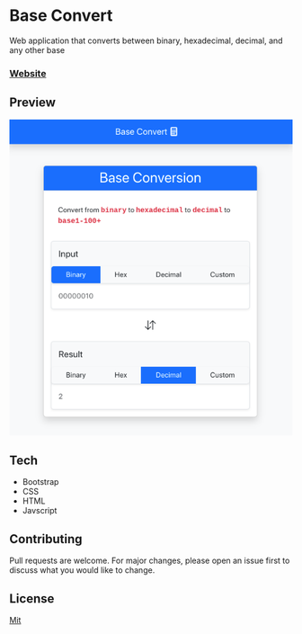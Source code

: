 # Base Convert
Web application that converts between binary, hexadecimal, decimal, and any other base

### [Website](https://joncgroberg.github.io/baseConvert)

## Preview

<p align="center">
<img src="screenshots/main.png" width="600">
</p>

## Tech

- Bootstrap
- CSS
- HTML
- Javscript
  
## Contributing

Pull requests are welcome. For major changes, please open an issue first to discuss what you would like to change.

## License

[Mit](https://choosealicense.com/licenses/mit/)
